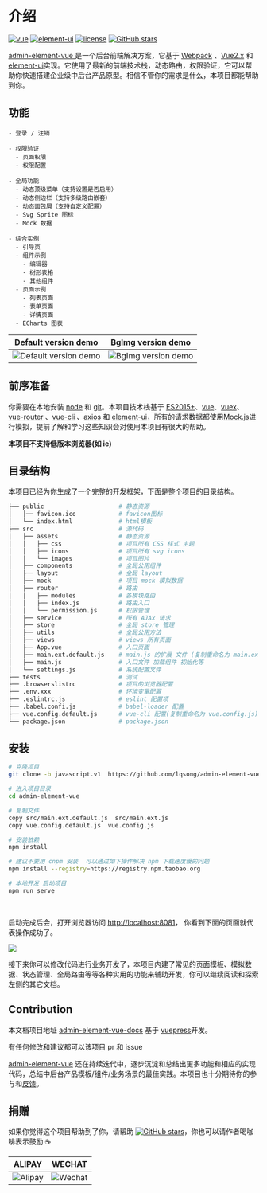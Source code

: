 # 介绍

[![vue](https://img.shields.io/badge/vue-2.6.10-brightgreen.svg)](https://github.com/vuejs/vue)
[![element-ui](https://img.shields.io/badge/element--ui-2.13.0-brightgreen.svg)](https://github.com/ElemeFE/element)
[![license](https://img.shields.io/github/license/mashape/apistatus.svg)](https://github.com/lqsong/admin-element-vue/blob/javascript.v1/LICENSE)
[![GitHub stars](https://img.shields.io/github/stars/lqsong/admin-element-vue.svg?style=social&label=Stars)](https://github.com/lqsong/admin-element-vue)


[admin-element-vue <Version />](http://jsv1-demo.admin-element-vue.liqingsong.cc/) 是一个后台前端解决方案，它基于 [Webpack](https://github.com/webpack/webpack) 、[Vue2.x](https://github.com/vuejs/vue) 和 [element-ui](https://github.com/ElemeFE/element)实现。它使用了最新的前端技术栈，动态路由，权限验证，它可以帮助你快速搭建企业级中后台产品原型。相信不管你的需求是什么，本项目都能帮助到你。


## 功能

```
- 登录 / 注销

- 权限验证
  - 页面权限
  - 权限配置

- 全局功能
  - 动态顶级菜单（支持设置是否启用）
  - 动态侧边栏（支持多级路由嵌套）
  - 动态面包屑（支持自定义配置）
  - Svg Sprite 图标
  - Mock 数据

- 综合实例
  - 引导页
  - 组件示例
    - 编辑器
    - 树形表格
    - 其他组件  
  - 页面示例
    - 列表页面
    - 表单页面
    - 详情页面
  - ECharts 图表
```

**[Default version demo](http://jsv1-demo.admin-element-vue.liqingsong.cc/)**             |  **[BgImg version demo](http://bgimg-demo.admin-element-vue.liqingsong.cc/)**
:-------------------------:|:-------------------------:
![Default version demo](https://gitee.com/lqsong/public/raw/master/admin-element-vue/admin1.png)  |  ![BgImg version demo](https://gitee.com/lqsong/public/raw/master/admin-element-vue/admin2.png)


## 前序准备

你需要在本地安装 [node](http://nodejs.org/) 和 [git](https://git-scm.com/)。本项目技术栈基于 [ES2015+](http://es6.ruanyifeng.com/)、[vue](https://cn.vuejs.org/index.html)、[vuex](https://vuex.vuejs.org/zh-cn/)、[vue-router](https://router.vuejs.org/zh-cn/) 、[vue-cli](https://github.com/vuejs/vue-cli) 、[axios](https://github.com/axios/axios) 和 [element-ui](https://github.com/ElemeFE/element)，所有的请求数据都使用[Mock.js](https://github.com/nuysoft/Mock)进行模拟，提前了解和学习这些知识会对使用本项目有很大的帮助。

**本项目不支持低版本浏览器(如 ie)**

## 目录结构

本项目已经为你生成了一个完整的开发框架，下面是整个项目的目录结构。

```bash
├── public                     # 静态资源
│   │── favicon.ico            # favicon图标
│   └── index.html             # html模板
├── src                        # 源代码
│   ├── assets                 # 静态资源
│   │   ├── css                # 项目所有 CSS 样式 主题
│   │   ├── icons              # 项目所有 svg icons
│   │   └── images             # 项目图片
│   ├── components             # 全局公用组件
│   ├── layout                 # 全局 layout
│   ├── mock                   # 项目 mock 模拟数据
│   ├── router                 # 路由
│   │   ├── modules            # 各模块路由
│   │   ├── index.js           # 路由入口
│   │   └── permission.js      # 权限管理
│   ├── service                # 所有 AJAx 请求
│   ├── store                  # 全局 store 管理
│   ├── utils                  # 全局公用方法
│   ├── views                  # views 所有页面
│   ├── App.vue                # 入口页面
│   ├── main.ext.default.js    # main.js 的扩展 文件 (复制重命名为 main.ext.js)
│   ├── main.js                # 入口文件 加载组件 初始化等
│   └── settings.js            # 系统配置文件
├── tests                      # 测试
├── .browserslistrc            # 项目的浏览器配置
├── .env.xxx                   # 环境变量配置
├── .eslintrc.js               # eslint 配置项
├── .babel.confi.js            # babel-loader 配置
├── vue.config.default.js      # vue-cli 配置(复制重命名为 vue.config.js)
└── package.json               # package.json
```

## 安装

```bash
# 克隆项目
git clone -b javascript.v1  https://github.com/lqsong/admin-element-vue.git

# 进入项目目录
cd admin-element-vue

# 复制文件
copy src/main.ext.default.js  src/main.ext.js
copy vue.config.default.js  vue.config.js

# 安装依赖
npm install

# 建议不要用 cnpm 安装  可以通过如下操作解决 npm 下载速度慢的问题
npm install --registry=https://registry.npm.taobao.org

# 本地开发 启动项目
npm run serve
```


<br/>

启动完成后会，打开浏览器访问 [http://localhost:8081](http://localhost:8081)， 你看到下面的页面就代表操作成功了。

![](https://gitee.com/lqsong/public/raw/master/admin-element-vue/admin1.png)

接下来你可以修改代码进行业务开发了，本项目内建了常见的页面模板、模拟数据、状态管理、全局路由等等各种实用的功能来辅助开发，你可以继续阅读和探索左侧的其它文档。


## Contribution

本文档项目地址 [admin-element-vue-docs](https://github.com/lqsong/admin-element-vue-docs) 基于 [vuepress](https://github.com/vuejs/vuepress)开发。

有任何修改和建议都可以该项目 pr 和 issue

[admin-element-vue](https://github.com/lqsong/admin-element-vue) 还在持续迭代中，逐步沉淀和总结出更多功能和相应的实现代码，总结中后台产品模板/组件/业务场景的最佳实践。本项目也十分期待你的参与和[反馈](https://github.com/lqsong/admin-element-vue/issues)。

## 捐赠

如果你觉得这个项目帮助到了你，请帮助 [![GitHub stars](https://img.shields.io/github/stars/lqsong/admin-element-vue.svg?style=social&label=Stars)](https://github.com/lqsong/admin-element-vue)，你也可以请作者喝咖啡表示鼓励 :coffee:

**ALIPAY**             |  **WECHAT**
:-------------------------:|:-------------------------:
![Alipay](http://uploads.liqingsong.cc/20210430/f62d2436-8d92-407d-977f-35f1e4b891fc.png)  |  ![Wechat](http://uploads.liqingsong.cc/20210430/3e24efa9-8e79-4606-9bd9-8215ce1235ac.png)
